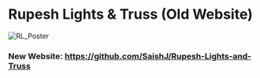 # Rupesh Lights & Truss (Old Website)

![RL_Poster](https://user-images.githubusercontent.com/59008917/185178820-7b74b480-9a70-4c61-8248-e978bc1f4360.png)

### New Website: https://github.com/SaishJ/Rupesh-Lights-and-Truss
